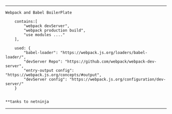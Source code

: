 ***
    Webpack and Babel BoilerPlate

        contains:[
            "webpack devServer",
            "webpack production build",
            "use modules ...."
        ],
        
        used: {
            "babel-loader": "https://webpack.js.org/loaders/babel-loader/",
            "devServer Repo": "https://github.com/webpack/webpack-dev-server",
            "entry-output config": "https://webpack.js.org/concepts/#output",
            "devServer config": "https://webpack.js.org/configuration/dev-server/"
        }


    **tanks to netninja
***
